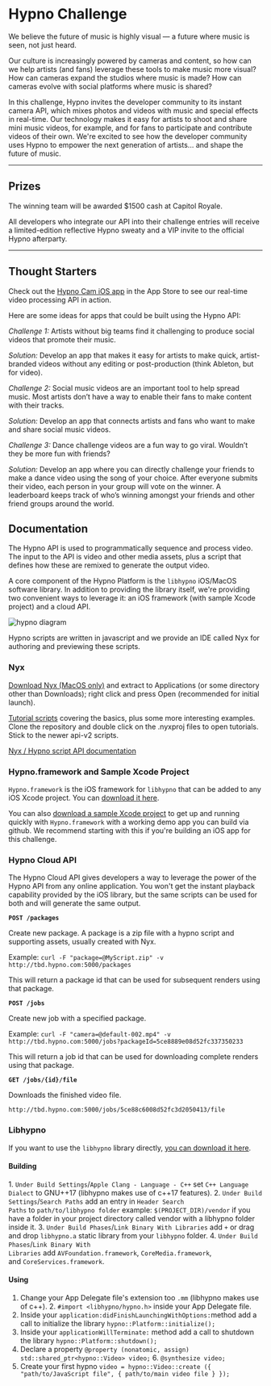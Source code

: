 # Hypno Challenge

We believe the future of music is highly visual — a future where music is seen, not just heard. 
 
Our culture is increasingly powered by cameras and content, so how can we help artists (and fans) leverage these tools to make music more visual? How can cameras expand the studios where music is made? How can cameras evolve with social platforms where music is shared?
 
In this challenge, Hypno invites the developer community to its instant camera API, which mixes photos and videos with music and special effects in real-time. Our technology makes it easy for artists to shoot and share mini music videos, for example, and for fans to participate and contribute videos of their own. We're excited to see how the developer community uses Hypno to empower the next generation of artists... and shape the future of music.


****

## Prizes

The winning team will be awarded $1500 cash at Capitol Royale.

All developers who integrate our API into their challenge entries will receive a limited-edition reflective Hypno sweaty and a VIP invite to the official Hypno afterparty.

****

## Thought Starters

Check out the [Hypno Cam iOS app](https://apps.apple.com/us/app/hypno-cam/id1249059769) in the App Store to see our real-time video processing API in action.

Here are some ideas for apps that could be built using the Hypno API:

*Challenge 1:*
Artists without big teams find it challenging to produce social videos that promote their music.
 
*Solution:*
Develop an app that makes it easy for artists to make quick, artist-branded videos without any editing or post-production (think Ableton, but for video).
 
*Challenge 2:*
Social music videos are an important tool to help spread music. Most artists don’t have a way to enable their fans to make content with their tracks.
 
*Solution:*
Develop an app that connects artists and fans who want to make and share social music videos. 
 
*Challenge 3:* 
Dance challenge videos are a fun way to go viral. Wouldn’t they be more fun with friends?
 
*Solution:*
Develop an app where you can directly challenge your friends to make a dance video using the song of your choice. After everyone submits their video, each person in your group will vote on the winner. A leaderboard keeps track of who’s winning amongst your friends and other friend groups around the world.

## Documentation

The Hypno API is used to programmatically sequence and process video. The input to the API is video and other media assets, plus a script that defines how these are remixed to generate the output video.

A core component of the Hypno Platform is the `libhypno` iOS/MacOS software library. In addition to providing the library itself, we're providing two convenient ways to leverage it: an iOS framework (with sample Xcode project) and a cloud API.

![hypno diagram](https://d2ddoduugvun08.cloudfront.net/items/1s1V0z3b281C1235382h/Messages%20Image(2594241386).png?X-CloudApp-Visitor-Id=1657970)

Hypno scripts are written in javascript and we provide an IDE called Nyx for authoring and previewing these scripts.

### Nyx

[Download Nyx (MacOS only)](https://cl.ly/1abe5c0e1adb/download/Nyx.zip) and extract to Applications (or some directory other than Downloads); right click and press Open (recommended for initial launch).

[Tutorial scripts](https://github.com/HYPERHYPER/nyx-tutorials/tree/master/api-v2) covering the basics, plus some more interesting examples. Clone the repository and double click on the .nyxproj files to open tutorials. Stick to the newer api-v2 scripts.

[Nyx / Hypno script API documentation](https://hackathon.hypno.com/hypno/doc/modules/_hypno_.hypno.html)

### Hypno.framework and Sample Xcode Project

`Hypno.framework` is the iOS framework for `libhypno` that can be added to any iOS Xcode project. You can [download it here](https://hackathon.hypno.com/tbd).

You can also [download a sample Xcode project](https://hackathon.hypno.com/tbd) to get up and running quickly with `Hypno.framework` with a working demo app you can build via github. We recommend starting with this if you're building an iOS app for this challenge.


### Hypno Cloud API

The Hypno Cloud API gives developers a way to leverage the power of the Hypno API from any online application. You won't get the instant playback capability provided by the iOS library, but the same scripts can be used for both and will generate the same output.


**`POST /packages`**

Create new package. A package is a zip file with a hypno script and supporting assets, usually created with Nyx.

Example:
`curl -F "package=@MyScript.zip" -v http://tbd.hypno.com:5000/packages`

This will return a package id that can be used for subsequent renders using that package.

**`POST /jobs`**

Create new job with a specified package.

Example:
`curl -F "camera=@default-002.mp4" -v http://tbd.hypno.com:5000/jobs?packageId=5ce8889e08d52fc337350233`

This will return a job id that can be used for downloading complete renders using that package.

**`GET /jobs/{id}/file`**

Downloads the finished video file.

`http://tbd.hypno.com:5000/jobs/5ce88c6008d52fc3d2050413/file`


### Libhypno

If you want to use the `libhypno` library directly, [you can download it here](https://hackathon.hypno.com/hypno/libhypno.tar.gz).

#### Building 
1. `Under Build Settings`/`Apple Clang - Language - C++` set `C++ Language Dialect` to GNU++17 (libhypno makes use of c++17 features).
2. `Under Build Settings`/`Search Paths` add an entry in `Header Search Paths` to `path/to/libhypno folder` example: `$(PROJECT_DIR)/vendor` if you have a folder in your project directory called vendor with a libhypno folder inside it.
3. `Under Build Phases`/`Link Binary With Libraries` add `+` or drag and drop `libhypno.a` static library from your `libhypno` folder.
4. `Under Build Phases`/`Link Binary With Libraries` add `AVFoundation.framework`, `CoreMedia.framework`, and `CoreServices.framework`.

#### Using
1. Change your App Delegate file's extension too `.mm` (libhypno makes use of c++).
2. `#import <libhypno/hypno.h>` inside your App Delegate file.
3. Inside your `application:didFinishLaunchingWithOptions:`method add a call to initialize the library `hypno::Platform::initialize();`
4. Inside your `applicationWillTerminate:` method add a call to shutdown the library `hypno::Platform::shutdown();`
5. Declare a property `@property (nonatomic, assign) std::shared_ptr<hypno::Video> video;`
6. `@synthesize video;`
7. Create your first hypno `video = hypno::Video::create ({ "path/to/JavaScript file", { path/to/main video file } });`
